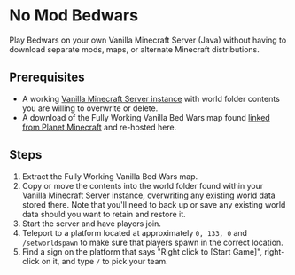 # No Mod Bedwars

Play Bedwars on your own Vanilla Minecraft Server (Java) without having to download separate mods, maps, or alternate Minecraft distributions.

## Prerequisites

* A working [Vanilla Minecraft Server instance](https://www.minecraft.net/en-us/download/server) with world folder contents you are willing to overwrite or delete.
* A download of the Fully Working Vanilla Bed Wars map found [linked from Planet Minecraft](https://www.planetminecraft.com/project/fully-working-vanilla-bed-wars-no-mods/) and re-hosted here.

## Steps

1. Extract the Fully Working Vanilla Bed Wars map.
2. Copy or move the contents into the world folder found within your Vanilla Minecraft Server instance, overwriting any existing world data stored there.  Note that you'll need to back up or save any existing world data should you want to retain and restore it.
3. Start the server and have players join.
4. Teleport to a platform located at approximately `0, 133, 0` and `/setworldspawn` to make sure that players spawn in the correct location.
5. Find a sign on the platform that says "Right click to \[Start Game\]", right-click on it, and type `/` to pick your team.
